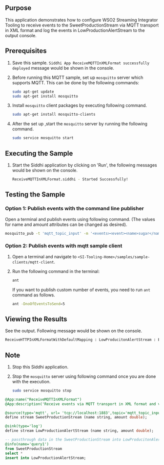 ## Purpose

This application demonstrates how to configure WSO2 Streaming Integrator Tooling  to receive events to the SweetProductionStream via MQTT transport in XML format and log the events in LowProductionAlertStream to the output console.

## Prerequisites

1. Save this sample. `Siddhi App ReceiveMQTTInXMLFormat successfully deployed` message would be shown in the console.
2. Before running this MQTT sample, set up `mosquitto` server which supports MQTT. This can be done by the following commands:

    ```bash
    sudo apt-get update
    sudo apt-get install mosquitto
    ```

3. Install `mosquitto` client packages by executing following command.

    ```bash
    sudo apt-get install mosquitto-clients
    ```

4. After the set up ,start the `mosquitto` server by running the following command.

    ```bash
    sudo service mosquitto start
    ```

## Executing the Sample

1. Start the Siddhi application by clicking on 'Run', the following messages would be shown on the console.

    ```bash
    ReceiveMQTTInXMLFormat.siddhi - Started Successfully!
    ```

## Testing the Sample

### Option 1: Publish events with the command line publisher

Open a terminal and publish events using following command. (The values for name and amount attributes can be changed as desired).

```bash
mosquitto_pub -t 'mqtt_topic_input' -m '<events><event><name>sugar</name><amount>300.0</amount></event></events>'
```

### Option 2: Publish events with mqtt sample client

1. Open a terminal and navigate to `<SI-Tooling-Home>/samples/sample-clients/mqtt-client`.
2. Run the following command in the terminal:

    ```bash
    ant
    ```

    If you want to publish custom number of events, you need to run `ant` command as follows.

    ```bash
    ant -DnoOfEventsToSend=5
    ```

## Viewing the Results

See the output. Following message would be shown on the console.

```bash
ReceiveHTTPInXMLFormatWithDefaultMapping : LowProducitonAlertStream : Event{timestamp=1511938781887, data=[sugar, 300.0], isExpired=false}
```

## Note

1. Stop this Siddhi application.
2. Stop the `mosquitto` server using following command once you are done with the execution.

    ```bash
    sudo service mosquitto stop
    ```

```sql
@App:name("ReceiveMQTTInXMLFormat")
@App:description('Receive events via MQTT transport in XML format and view the output on the console.')

@source(type='mqtt', url= 'tcp://localhost:1883',topic='mqtt_topic_input', @map(type='xml'))
define stream SweetProductionStream (name string, amount double);

@sink(type='log')
define stream LowProductionAlertStream (name string, amount double);

-- passthrough data in the SweetProductionStream into LowProducitonAlertStream
@info(name='query1')
from SweetProductionStream
select *
insert into LowProductionAlertStream;
```
